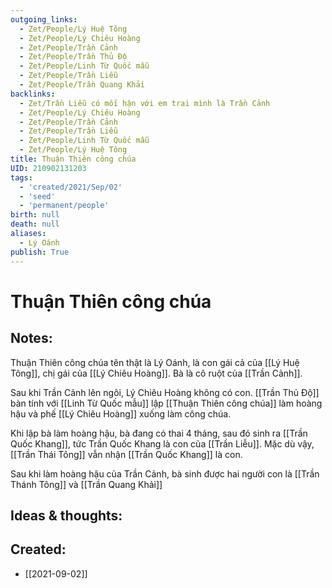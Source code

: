 ```yaml
---
outgoing_links:
  - Zet/People/Lý Huệ Tông
  - Zet/People/Lý Chiêu Hoàng
  - Zet/People/Trần Cảnh
  - Zet/People/Trần Thủ Độ
  - Zet/People/Linh Từ Quốc mẫu
  - Zet/People/Trần Liễu
  - Zet/People/Trần Quang Khải
backlinks:
  - Zet/Trần Liễu có mối hận với em trai mình là Trần Cảnh
  - Zet/People/Lý Chiêu Hoàng
  - Zet/People/Trần Cảnh
  - Zet/People/Trần Liễu
  - Zet/People/Linh Từ Quốc mẫu
  - Zet/People/Lý Huệ Tông
title: Thuận Thiên công chúa
UID: 210902131203
tags:
  - 'created/2021/Sep/02'
  - 'seed'
  - 'permanent/people'
birth: null
death: null
aliases:
  - Lý Oánh
publish: True
---
```

# Thuận Thiên công chúa

## Notes:
Thuận Thiên công chúa tên thật là Lý Oánh, là con gái cả của [[Lý Huệ Tông]], chị gái của [[Lý Chiêu Hoàng]]. Bà là cô ruột của [[Trần Cảnh]]. 

Sau khi Trần Cảnh lên ngôi, Lý Chiêu Hoàng không có con. [[Trần Thủ Độ]] bàn tính với [[Linh Từ Quốc mẫu]] lập [[Thuận Thiên công chúa]] làm hoàng hậu và phế [[Lý Chiêu Hoàng]] xuống làm công chúa.

Khi lập bà làm hoàng hậu, bà đang có thai 4 tháng, sau đó sinh ra [[Trần Quốc Khang]], tức Trần Quốc Khang là con của [[Trần Liễu]]. Mặc dù vậy, [[Trần Thái Tông]] vẫn nhận [[Trần Quốc Khang]] là con.

Sau khi làm hoàng hậu của Trần Cảnh, bà sinh được hai người con là [[Trần Thánh Tông]] và [[Trần Quang Khải]]

## Ideas & thoughts:

## Created:
- [[2021-09-02]]
